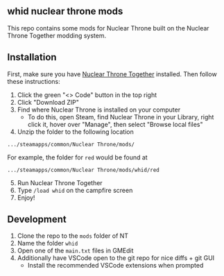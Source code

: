 ## whid nuclear throne mods

This repo contains some mods for Nuclear Throne built on the Nuclear Throne Together modding system.

## Installation

First, make sure you have [Nuclear Throne Together](https://yellowafterlife.itch.io/nuclear-throne-together) installed. Then follow these instructions:

1. Click the green "<> Code" button in the top right
2. Click "Download ZIP"
3. Find where Nuclear Throne is installed on your computer
   - To do this, open Steam, find Nuclear Throne in your Library, right click it, hover over "Manage", then select "Browse local files"
4. Unzip the folder to the following location

```
.../steamapps/common/Nuclear Throne/mods/
```

For example, the folder for `red` would be found at

```
.../steamapps/common/Nuclear Throne/mods/whid/red
```

5. Run Nuclear Throne Together
6. Type `/load whid` on the campfire screen
7. Enjoy!

## Development

1. Clone the repo to the `mods` folder of NT
2. Name the folder `whid`
3. Open one of the `main.txt` files in GMEdit
4. Additionally have VSCode open to the git repo for nice diffs + git GUI
   - Install the recommended VSCode extensions when prompted
